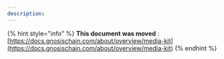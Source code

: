 ```yaml
---
description:
---
```


{% hint style="info" %}
**This document was moved**
: [https://docs.gnosischain.com/about/overview/media-kit](https://docs.gnosischain.com/about/overview/media-kit)
{% endhint %}